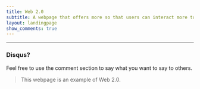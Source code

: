 ```yaml
---
title: Web 2.0
subtitle: A webpage that offers more so that users can interact more to the website and other users.
layout: landingpage
show_comments: true
---
```

---

### Disqus?
Feel free to use the comment section to say what you want to say to others.

> This webpage is an example of Web 2.0.
